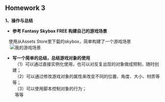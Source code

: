 Homework 3
---

**1、操作与总结**  

 * **参考 Fantasy Skybox FREE 构建自己的游戏场景**    
 
    使用从Assets Store里下载的skybox，简单构建了一个游戏场景  
     ![我的游戏场景](https://images-cdn.shimo.im/to88j46yUpQiTFj4/image.png!thumbnail)
    
 * **写一个简单的总结，总结游戏对象的使用**  
   （1）可以通过直接实例化使用，也可以对反复出现的对象做成预制，随时创建；  
   （2）可以通过修改游戏对象的属性来改变不同的位置、角度、大小、材质等等；  
   （3）可以使用脚本控制对象的行为；  
   等等  
  
